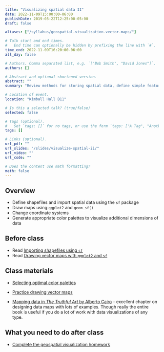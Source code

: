 ```yaml
---
title: "Visualizing spatial data II"
date: 2022-11-09T15:00:00-06:00
publishDate: 2019-05-22T12:25:00-05:00
draft: false

aliases: ["/syllabus/geospatial-visualization-vector-maps/"]

# Talk start and end times.
#   End time can optionally be hidden by prefixing the line with `#`.
time_end: 2022-11-09T16:20:00-06:00
all_day: false

# Authors. Comma separated list, e.g. `["Bob Smith", "David Jones"]`.
authors: []

# Abstract and optional shortened version.
abstract: ""
summary: "Review methods for storing spatial data, define simple features data frames, and construct vector maps in ggplot2."

# Location of event.
location: "Kimball Hall B11"

# Is this a selected talk? (true/false)
selected: false

# Tags (optional).
#   Set `tags: []` for no tags, or use the form `tags: ["A Tag", "Another Tag"]` for one or more tags.
tags: []

# Links (optional).
url_pdf: ""
url_slides: "/slides/visualize-spatial-ii/"
url_video: ""
url_code: ""

# Does the content use math formatting?
math: false
---
```




## Overview

* Define shapefiles and import spatial data using the `sf` package
* Draw maps using `ggplot2` and `geom_sf()`
* Change coordinate systems
* Generate appropriate color palettes to visualize additional dimensions of data

## Before class

* Read [Importing shapefiles using `sf`](/notes/simple-features/)
* Read [Drawing vector maps with `ggplot2` and `sf`](/notes/vector-maps/)

## Class materials

* [Selecting optimal color palettes](/notes/optimal-color-palettes/)
* [Practice drawing vector maps](/notes/vector-maps-practice/)

* [Mapping data in *The Truthful Art* by Alberto Cairo](https://newcatalog.library.cornell.edu/catalog/15104586) - excellent chapter on designing data maps with lots of examples. Though really the entire book is useful if you do a lot of work with data visualizations of any type.

## What you need to do after class

* [Complete the geospatial visualization homework](/homework/geospatial-viz/)
